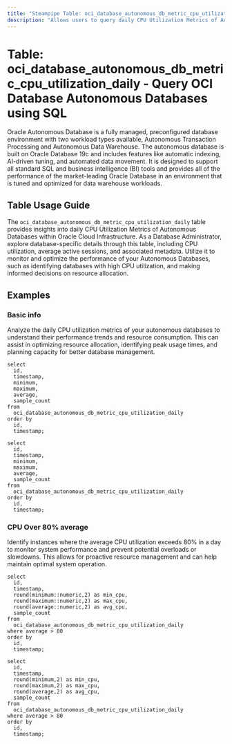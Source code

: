 ```yaml
---
title: "Steampipe Table: oci_database_autonomous_db_metric_cpu_utilization_daily - Query OCI Database Autonomous Databases using SQL"
description: "Allows users to query daily CPU Utilization Metrics of Autonomous Databases in Oracle Cloud Infrastructure."
---
```


# Table: oci_database_autonomous_db_metric_cpu_utilization_daily - Query OCI Database Autonomous Databases using SQL

Oracle Autonomous Database is a fully managed, preconfigured database environment with two workload types available, Autonomous Transaction Processing and Autonomous Data Warehouse. The autonomous database is built on Oracle Database 19c and includes features like automatic indexing, AI-driven tuning, and automated data movement. It is designed to support all standard SQL and business intelligence (BI) tools and provides all of the performance of the market-leading Oracle Database in an environment that is tuned and optimized for data warehouse workloads.

## Table Usage Guide

The `oci_database_autonomous_db_metric_cpu_utilization_daily` table provides insights into daily CPU Utilization Metrics of Autonomous Databases within Oracle Cloud Infrastructure. As a Database Administrator, explore database-specific details through this table, including CPU utilization, average active sessions, and associated metadata. Utilize it to monitor and optimize the performance of your Autonomous Databases, such as identifying databases with high CPU utilization, and making informed decisions on resource allocation.

## Examples

### Basic info
Analyze the daily CPU utilization metrics of your autonomous databases to understand their performance trends and resource consumption. This can assist in optimizing resource allocation, identifying peak usage times, and planning capacity for better database management.

```sql+postgres
select
  id,
  timestamp,
  minimum,
  maximum,
  average,
  sample_count
from
  oci_database_autonomous_db_metric_cpu_utilization_daily
order by
  id,
  timestamp;
```

```sql+sqlite
select
  id,
  timestamp,
  minimum,
  maximum,
  average,
  sample_count
from
  oci_database_autonomous_db_metric_cpu_utilization_daily
order by
  id,
  timestamp;
```

### CPU Over 80% average
Identify instances where the average CPU utilization exceeds 80% in a day to monitor system performance and prevent potential overloads or slowdowns. This allows for proactive resource management and can help maintain optimal system operation.

```sql+postgres
select
  id,
  timestamp,
  round(minimum::numeric,2) as min_cpu,
  round(maximum::numeric,2) as max_cpu,
  round(average::numeric,2) as avg_cpu,
  sample_count
from
  oci_database_autonomous_db_metric_cpu_utilization_daily
where average > 80
order by
  id,
  timestamp;
```

```sql+sqlite
select
  id,
  timestamp,
  round(minimum,2) as min_cpu,
  round(maximum,2) as max_cpu,
  round(average,2) as avg_cpu,
  sample_count
from
  oci_database_autonomous_db_metric_cpu_utilization_daily
where average > 80
order by
  id,
  timestamp;
```